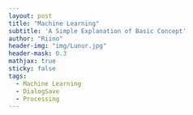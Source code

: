 ```yaml
---
layout: post
title: "Machine Learning"
subtitle: 'A Simple Explanation of Basic Concept'
author: "Riino"
header-img: "img/Lunur.jpg"
header-mask: 0.3
mathjax: true
sticky: false
tags:
  - Machine Learning
  - DialogSave
  - Processing
---
```


